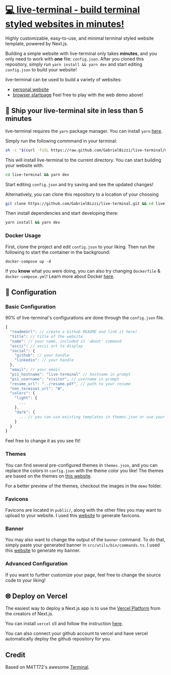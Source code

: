 # [💻 live-terminal - build terminal styled websites in minutes!](https://terminal.gabrielbizzi.com.br)

Highly customizable, easy-to-use, and minimal terminal styled website template, powered by Next.js.

Building a simple website with live-terminal only takes **minutes**, and you only need to work with **one** file: `config.json`. After you cloned this repository, simply run `yarn install && yarn dev` and start editing `config.json` to build your website!

live-terminal can be used to build a variety of websites:

- [personal website](https://me.gabrielbizzi.com.br)
- [browser startpage](https://terminal.gabrielbizzi.com.br)
Feel free to play with the web demo above!

## 🚀 Ship your live-terminal site in less than 5 minutes

live-terminal requires the `yarn` package manager. You can install `yarn` [here](https://classic.yarnpkg.com/lang/en/docs/install/).

Simply run the following commmand in your terminal:

```bash
sh -c "$(curl -fsSL https://raw.github.com/GabrielBizzi/live-terminal/master/install/install.sh)"
```

This will install live-terminal to the current directory. You can start building your website with:

```bash
cd live-terminal && yarn dev
```

Start editing `config.json` and try saving and see the updated changes!

Alternatively, you can clone this repository to a location of your choosing

```bash
git clone https://github.com/GabrielBizzi/live-terminal.git && cd live-terminal
```

Then install dependencies and start developing there:

```bash
yarn install && yarn dev
```

### Docker Usage

First, clone the project and edit `config.json` to your liking. Then run the following to start the container in the background:

```shell
docker-compose up -d
```

If you **know** what you were doing, you can also try changing `Dockerfile` & `docker-compose.yml`!
Learn more about Docker [here](https://docs.docker.com/get-started/overview/ "here").

## 📄 Configuration

### Basic Configuration

90% of live-terminal's configurations are done through the `config.json` file.

```javascript
{
  "readmeUrl": // create a Github README and link it here!
  "title": // title of the website
  "name": // your name, included in 'about' command
  "ascii": // ascii art to display
  "social": {
    "github": // your handle
    "linkedin": // your handle
  },
  "email": // your email
  "ps1_hostname": "live-terminal" // hostname in prompt
  "ps1_username": "visitor", // username in prompt
  "resume_url": "../resume.pdf", // path to your resume
  "non_terminal_url": "W",
  "colors": {
    "light": {
      ...
    },
    "dark": {
      ... // you can use existing templates in themes.json or use your own!
    }
  }
}
```

Feel free to change it as you see fit!

### Themes

You can find several pre-configured themes in `themes.json`, and you can replace the colors in `config.json` with the theme color you like! The themes are based on the themes on [this website](https://glitchbone.github.io/vscode-base16-term/#/).

For a better preview of the themes, checkout the images in the `demo` folder.

### Favicons

Favicons are located in `public/`, along with the other files you may want to upload to your website. I used this [website](https://www.favicon-generator.org/) to generate favicons.

### Banner

You may also want to change the output of the `banner` command. To do that, simply paste your generated banner in `src/utils/bin/commands.ts`. I used this [website](https://manytools.org/hacker-tools/ascii-banner/) to generate my banner.

### Advanced Configuration

If you want to further customize your page, feel free to change the source code to your liking!

## 🌐 Deploy on Vercel

The easiest way to deploy a Next.js app is to use the [Vercel Platform](https://vercel.com/) from the creators of Next.js.

You can install `vercel` cli and follow the instruction [here](https://vercel.com/docs/concepts/deployments/overview).

You can also connect your github account to vercel and have vercel automatically deploy the github repository for you.

## Credit

Based on M4TT72's awesome [Terminal](https://github.com/m4tt72/terminal).
